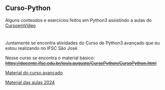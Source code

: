 ## Curso-Python
Alguns conteúdos e exercícios feitos em Python3 assistindo a aulas do [CursoemVídeo](https://www.youtube.com/watch?v=S9uPNppGsGo&list=PLHz_AreHm4dlKP6QQCekuIPky1CiwmdI6)
#
Juntamente se encontra atividades do Curso de Python3 avançado que eu estou realizando no IFSC São José. 

Nesse curso se encontra o material básico: ~~https://docente.ifsc.edu.br/louis.augusto/CursoPython/CursoPython.html~~

[Material do curso avançado](https://docente.ifsc.edu.br/louis.augusto/CursoPython/AvancadoPython202301.html)

[Material das aulas 2024](https://docente.ifsc.edu.br/louis.augusto/CursoPython/2024/AulasPython2024.html)
